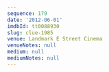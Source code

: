 ```yaml
---
sequence: 179
date: '2012-06-01'
imdbId: tt0088930
slug: clue-1985
venue: Landmark E Street Cinema
venueNotes: null
medium: null
mediumNotes: null
---
```


